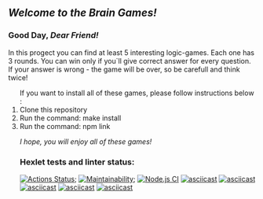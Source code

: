 <h2><i>Welcome to the Brain Games!</h2></i>
<h3>Good Day, <i>Dear Friend!</i></h3>
<p>In this progect you can find at least 5 interesting logic-games. Each one has 3 rounds. You can win only if you`ll give correct answer for every question. If your answer is wrong - the game will be over, so be carefull and think twice!</p>
<ol>If you want to install all of these games, please follow instructions below :
<li>Clone this repository</li>
<li>Run the command: make install</li>
<li>Run the command: npm link</li>
<p><i>I hope, you will enjoy all of these games!</i></p>

### Hexlet tests and linter status:
[![Actions Status](https://github.com/Amirammi/frontend-project-lvl1/workflows/hexlet-check/badge.svg)](https://github.com/Amirammi/frontend-project-lvl1/actions);
[![Maintainability](https://api.codeclimate.com/v1/badges/a99a88d28ad37a79dbf6/maintainability)](https://codeclimate.com/github/codeclimate/codeclimate/maintainability);
[![Node.js CI](https://github.com/Amirammi/frontend-project-lvl1/actions/workflows/Linter.yml/badge.svg)](https://github.com/Amirammi/frontend-project-lvl1/actions/workflows/Linter.yml)
[![asciicast](https://asciinema.org/a/446466.svg)](https://asciinema.org/a/446466)
[![asciicast](https://asciinema.org/a/446507.svg)](https://asciinema.org/a/446507)
[![asciicast](https://asciinema.org/a/449030.svg)](https://asciinema.org/a/449030)
[![asciicast](https://asciinema.org/a/1tfbD4OViIjf92zyHtDTa1IuF.svg)](https://asciinema.org/a/1tfbD4OViIjf92zyHtDTa1IuF)
[![asciicast](https://asciinema.org/a/449039.svg)](https://asciinema.org/a/449039)
